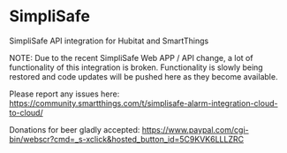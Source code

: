 # SimpliSafe
SimpliSafe API integration for Hubitat and SmartThings

NOTE: Due to the recent SimpliSafe Web APP / API change, a lot of functionality of this integration is broken. 
Functionality is slowly being restored and code updates will be pushed here as they become available.

Please report any issues here: https://community.smartthings.com/t/simplisafe-alarm-integration-cloud-to-cloud/



Donations for beer gladly accepted: https://www.paypal.com/cgi-bin/webscr?cmd=_s-xclick&hosted_button_id=5C9KVK6LLLZRC
